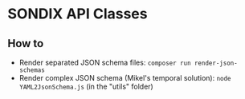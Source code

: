 # SONDIX API Classes

## How to

  - Render separated JSON schema files: ```composer run render-json-schemas```
  - Render complex JSON schema (Mikel's temporal solution): ```node YAML2JsonSchema.js``` (in the "utils" folder)
